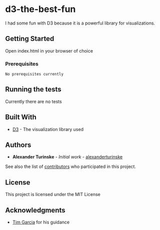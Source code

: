 # d3-the-best-fun

I had some fun with D3 because it is a powerful library for visualizations.

## Getting Started

Open index.html in your browser of choice

### Prerequisites

```
No prerequisites currently
```

## Running the tests

Currently there are no tests

## Built With

* [D3](https://d3js.org/) - The visualization library used

## Authors

* **Alexander Turinske** - *Initial work* - [alexanderturinske](https://github.com/alexanderturinske)

See also the list of [contributors](https://github.com/your/project/contributors) who participated in this project.

## License

This project is licensed under the MIT License

## Acknowledgments

* [Tim Garcia](https://github.com/tigarcia) for his guidance
